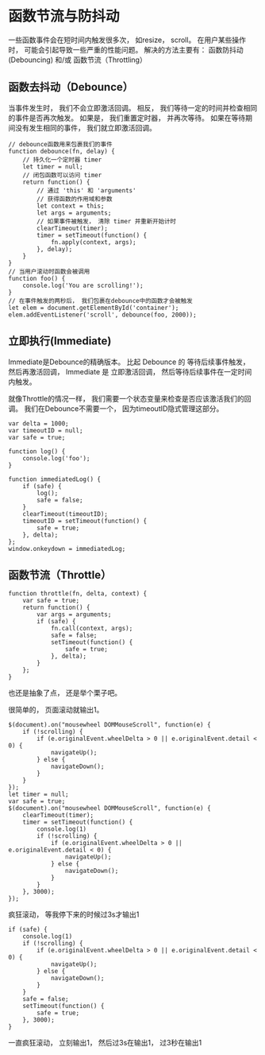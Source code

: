 # 函数节流与防抖动

一些函数事件会在短时间内触发很多次， 如resize， scroll。 在用户某些操作时， 可能会引起导致一些严重的性能问题。 解决的方法主要有： 函数防抖动(Debouncing) 和/或 函数节流（Throttling）

## 函数去抖动（Debounce）

当事件发生时， 我们不会立即激活回调。 相反， 我们等待一定的时间并检查相同的事件是否再次触发。 如果是， 我们重置定时器， 并再次等待。 如果在等待期间没有发生相同的事件， 我们就立即激活回调。 

    // debounce函数用来包裹我们的事件
    function debounce(fn, delay) {
        // 持久化一个定时器 timer
        let timer = null; 
        // 闭包函数可以访问 timer
        return function() {
            // 通过 'this' 和 'arguments'
            // 获得函数的作用域和参数
            let context = this; 
            let args = arguments; 
            // 如果事件被触发， 清除 timer 并重新开始计时
            clearTimeout(timer); 
            timer = setTimeout(function() {
                fn.apply(context, args); 
            }, delay); 
        }
    }
    // 当用户滚动时函数会被调用
    function foo() {
        console.log('You are scrolling!'); 
    }
    // 在事件触发的两秒后， 我们包裹在debounce中的函数才会被触发
    let elem = document.getElementById('container'); 
    elem.addEventListener('scroll', debounce(foo, 2000)); 

## 立即执行(Immediate)

Immediate是Debounce的精确版本。 比起 Debounce 的 等待后续事件触发， 然后再激活回调， Immediate 是 立即激活回调， 然后等待后续事件在一定时间内触发。 

就像Throttle的情况一样， 我们需要一个状态变量来检查是否应该激活我们的回调。 我们在Debounce不需要一个， 因为timeoutID隐式管理这部分。 

    var delta = 1000; 
    var timeoutID = null; 
    var safe = true; 

    function log() {
        console.log('foo'); 
    }

    function immediatedLog() {
        if (safe) {
            log(); 
            safe = false; 
        }
        clearTimeout(timeoutID); 
        timeoutID = setTimeout(function() {
            safe = true; 
        }, delta); 
    }; 
    window.onkeydown = immediatedLog; 

## 函数节流（Throttle）

    function throttle(fn, delta, context) {
        var safe = true; 
        return function() {
            var args = arguments; 
            if (safe) {
                fn.call(context, args); 
                safe = false; 
                setTimeout(function() {
                    safe = true; 
                }, delta); 
            }
        }; 
    }

也还是抽象了点， 还是举个栗子吧。 

很简单的， 页面滚动就输出1。 

    $(document).on("mousewheel DOMMouseScroll", function(e) {
        if (!scrolling) {
            if (e.originalEvent.wheelDelta > 0 || e.originalEvent.detail < 0) {
                navigateUp(); 
            } else {
                navigateDown(); 
            }
        }
    }); 
    let timer = null; 
    var safe = true; 
    $(document).on("mousewheel DOMMouseScroll", function(e) {
        clearTimeout(timer); 
        timer = setTimeout(function() {
            console.log(1)
            if (!scrolling) {
                if (e.originalEvent.wheelDelta > 0 || e.originalEvent.detail < 0) {
                    navigateUp(); 
                } else {
                    navigateDown(); 
                }
            }
        }, 3000); 
    }); 

疯狂滚动， 等我停下来的时候过3s才输出1

    if (safe) {
        console.log(1)
        if (!scrolling) {
            if (e.originalEvent.wheelDelta > 0 || e.originalEvent.detail < 0) {
                navigateUp(); 
            } else {
                navigateDown(); 
            }
        }
        safe = false; 
        setTimeout(function() {
            safe = true; 
        }, 3000); 
    }

一直疯狂滚动， 立刻输出1， 然后过3s在输出1， 过3秒在输出1